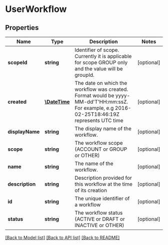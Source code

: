 # UserWorkflow

## Properties
Name | Type | Description | Notes
------------ | ------------- | ------------- | -------------
**scopeId** | **string** | Identifier of scope. Currently it is applicable for scope GROUP only and the value will be groupId. | [optional] 
**created** | [**\DateTime**](\DateTime.md) | The date on which the workflow was created. Format would be yyyy-MM-dd&#39;T&#39;HH:mm:ssZ. For example, e.g 2016-02-25T18:46:19Z represents UTC time | [optional] 
**displayName** | **string** | The display name of the workflow. | [optional] 
**scope** | **string** | The workflow scope (ACCOUNT or GROUP or OTHER) | [optional] 
**name** | **string** | The name of the workflow. | [optional] 
**description** | **string** | Description provided for this workflow at the time of its creation | [optional] 
**id** | **string** | The unique identifier of a workflow | [optional] 
**status** | **string** | The workflow status (ACTIVE or DRAFT or INACTIVE or OTHER) | [optional] 

[[Back to Model list]](../README.md#documentation-for-models) [[Back to API list]](../README.md#documentation-for-api-endpoints) [[Back to README]](../README.md)


